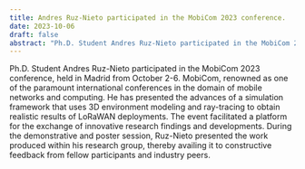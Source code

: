 ```yaml
---
title: Andres Ruz-Nieto participated in the MobiCom 2023 conference.
date: 2023-10-06
draft: false
abstract: "Ph.D. Student Andres Ruz-Nieto participated in the MobiCom 2023 conference, held in Madrid from October 2-6. MobiCom, renowned as one of the paramount international conferences in the domain of mobile networks and computing. He has presented the advances of a simulation framework that uses 3D environment modeling and ray-tracing to obtain realistic results of LoRaWAN deployments. The event facilitated a platform for the exchange of innovative research findings and developments. During the demonstrative and poster session, Ruz-Nieto presented the work produced within his research group, thereby availing it to constructive feedback from fellow participants and industry peers."
---
```

Ph.D. Student Andres Ruz-Nieto participated in the MobiCom 2023 conference, held in Madrid from October 2-6. MobiCom, renowned as one of the paramount international conferences in the domain of mobile networks and computing. He has presented the advances of a simulation framework that uses 3D environment modeling and ray-tracing to obtain realistic results of LoRaWAN deployments. The event facilitated a platform for the exchange of innovative research findings and developments. During the demonstrative and poster session, Ruz-Nieto presented the work produced within his research group, thereby availing it to constructive feedback from fellow participants and industry peers.
<!--more-->